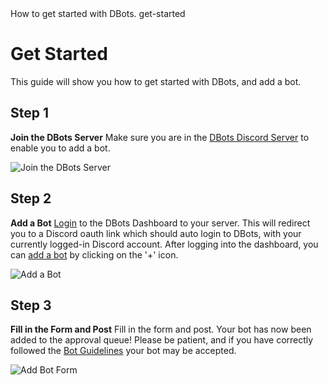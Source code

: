 <title>Get Started</title>
<description>How to get started with DBots.</description>
<url>get-started</url>

# Get Started
This guide will show you how to get started with DBots, and add a bot.

## Step 1
**Join the DBots Server**
Make sure you are in the [DBots Discord Server](/server) to enable you to add a bot.

![Join the DBots Server](assets/docs/img/get-started/.png)

## Step 2
**Add a Bot**
[Login]([https://dbots.co/login) to the DBots Dashboard to your server.
This will redirect you to a Discord oauth link which should auto login to DBots, with your currently logged-in Discord account.
After logging into the dashboard, you can [add a bot](/dashboard/bots/new) by clicking on the '+' icon.

![Add a Bot](assets/docs/img/get-started/add-a-bot.png)

## Step 3
**Fill in the Form and Post**
Fill in the form and post.
Your bot has now been added to the approval queue!
Please be patient, and if you have correctly followed the [Bot Guidelines](/docs/guidelines) your bot may be accepted.

![Add Bot Form](assets/docs/img/get-started/add-bot-form.png)
